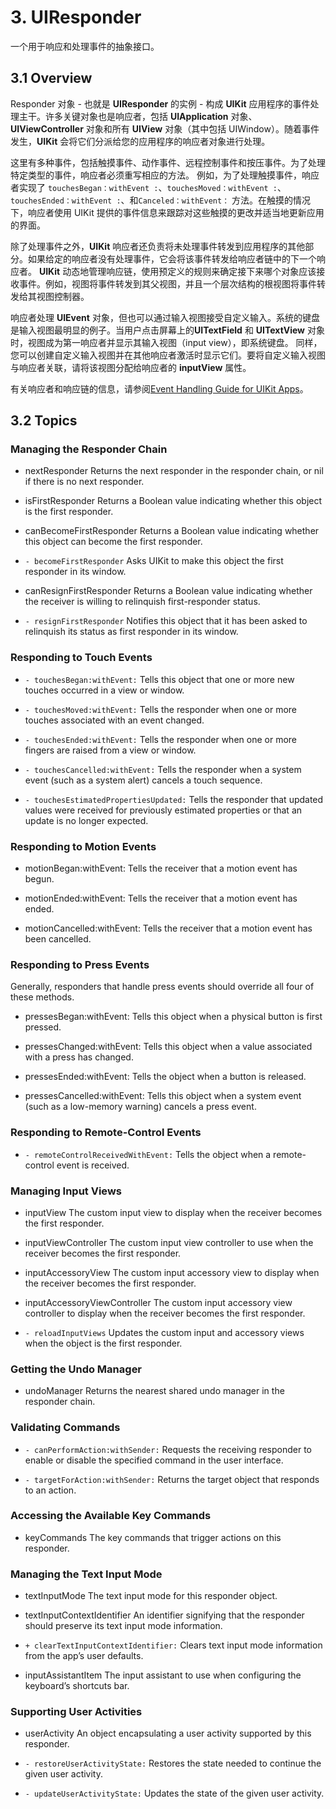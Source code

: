 # 3. UIResponder

一个用于响应和处理事件的抽象接口。

## 3.1 Overview

Responder 对象 - 也就是 **UIResponder** 的实例 - 构成 **UIKit** 应用程序的事件处理主干。许多关键对象也是响应者，包括 **UIApplication** 对象、**UIViewController** 对象和所有 **UIView** 对象（其中包括 UIWindow）。随着事件发生，**UIKit** 会将它们分派给您的应用程序的响应者对象进行处理。

这里有多种事件，包括触摸事件、动作事件、远程控制事件和按压事件。为了处理特定类型的事件，响应者必须重写相应的方法。 例如，为了处理触摸事件，响应者实现了 `touchesBegan：withEvent :`、`touchesMoved：withEvent :`、 `touchesEnded：withEvent :`、和`Canceled：withEvent：` 方法。在触摸的情况下，响应者使用 UIKit 提供的事件信息来跟踪对这些触摸的更改并适当地更新应用的界面。

除了处理事件之外，**UIKit** 响应者还负责将未处理事件转发到应用程序的其他部分。如果给定的响应者没有处理事件，它会将该事件转发给响应者链中的下一个响应者。 **UIKit** 动态地管理响应链，使用预定义的规则来确定接下来哪个对象应该接收事件。例如，视图将事件转发到其父视图，并且一个层次结构的根视图将事件转发给其视图控制器。

响应者处理 **UIEvent** 对象，但也可以通过输入视图接受自定义输入。系统的键盘是输入视图最明显的例子。当用户点击屏幕上的**UITextField** 和 **UITextView** 对象时，视图成为第一响应者并显示其输入视图（input view），即系统键盘。 同样，您可以创建自定义输入视图并在其他响应者激活时显示它们。要将自定义输入视图与响应者关联，请将该视图分配给响应者的 **inputView** 属性。

有关响应者和响应链的信息，请参阅[Event Handling Guide for UIKit Apps](https://developer.apple.com/library/content/documentation/EventHandling/Conceptual/EventHandlingiPhoneOS/index.html#//apple_ref/doc/uid/TP40009541)。

## 3.2 Topics
### Managing the Responder Chain
* nextResponder
  Returns the next responder in the responder chain, or nil if there is no next responder.

* isFirstResponder
  Returns a Boolean value indicating whether this object is the first responder.

* canBecomeFirstResponder
  Returns a Boolean value indicating whether this object can become the first responder.

* `- becomeFirstResponder`
  Asks UIKit to make this object the first responder in its window.

* canResignFirstResponder
  Returns a Boolean value indicating whether the receiver is willing to relinquish first-responder status.

* `- resignFirstResponder`
  Notifies this object that it has been asked to relinquish its status as first responder in its window.

### Responding to Touch Events
* `- touchesBegan:withEvent:`
  Tells this object that one or more new touches occurred in a view or window.

* `- touchesMoved:withEvent:`
  Tells the responder when one or more touches associated with an event changed.

* `- touchesEnded:withEvent:`
  Tells the responder when one or more fingers are raised from a view or window.

* `- touchesCancelled:withEvent:`
  Tells the responder when a system event (such as a system alert) cancels a touch sequence.

* `- touchesEstimatedPropertiesUpdated:`
  Tells the responder that updated values were received for previously estimated properties or that an update is no longer expected.

### Responding to Motion Events
- motionBegan:withEvent:
Tells the receiver that a motion event has begun.

- motionEnded:withEvent:
Tells the receiver that a motion event has ended.

- motionCancelled:withEvent:
Tells the receiver that a motion event has been cancelled.

### Responding to Press Events
Generally, responders that handle press events should override all four of these methods.

- pressesBegan:withEvent:
Tells this object when a physical button is first pressed.

- pressesChanged:withEvent:
Tells this object when a value associated with a press has changed.

- pressesEnded:withEvent:
Tells the object when a button is released.

- pressesCancelled:withEvent:
Tells this object when a system event (such as a low-memory warning) cancels a press event.

### Responding to Remote-Control Events
* `- remoteControlReceivedWithEvent:`
  Tells the object when a remote-control event is received.

### Managing Input Views
* inputView
  The custom input view to display when the receiver becomes the first responder.

* inputViewController
  The custom input view controller to use when the receiver becomes the first responder.

* inputAccessoryView
  The custom input accessory view to display when the receiver becomes the first responder.

* inputAccessoryViewController
  The custom input accessory view controller to display when the receiver becomes the first responder.

* `- reloadInputViews`
  Updates the custom input and accessory views when the object is the first responder.

### Getting the Undo Manager
* undoManager
  Returns the nearest shared undo manager in the responder chain.

### Validating Commands
* `- canPerformAction:withSender:`
  Requests the receiving responder to enable or disable the specified command in the user interface.

* `- targetForAction:withSender:`
  Returns the target object that responds to an action.

### Accessing the Available Key Commands
* keyCommands
  The key commands that trigger actions on this responder.

### Managing the Text Input Mode
* textInputMode
  The text input mode for this responder object.

* textInputContextIdentifier
  An identifier signifying that the responder should preserve its text input mode information.

* `+ clearTextInputContextIdentifier:`
  Clears text input mode information from the app’s user defaults.

* inputAssistantItem
  The input assistant to use when configuring the keyboard’s shortcuts bar.

### Supporting User Activities

* userActivity
An object encapsulating a user activity supported by this responder.

* `- restoreUserActivityState:`
  Restores the state needed to continue the given user activity.

* `- updateUserActivityState:`
  Updates the state of the given user activity.
